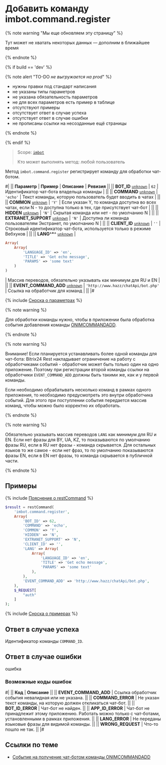 # Добавить команду imbot.command.register

{% note warning "Мы еще обновляем эту страницу" %}

Тут может не хватать некоторых данных — дополним в ближайшее время

{% endnote %}

{% if build == 'dev' %}

{% note alert "TO-DO _не выгружается на prod_" %}

- нужны правки под стандарт написания
- не указаны типы параметров
- не указана обязательность параметров
- не для всех параметров есть пример в таблице
- отсутствуют примеры
- отсутствует ответ в случае успеха
- отсутствует ответ в случае ошибки
- не прописаны ссылки на несозданные ещё страницы

{% endnote %}

{% endif %}

> Scope: [`imbot`](../../scopes/permissions.md)
>
> Кто может выполнять метод: любой пользователь

Метод `imbot.command.register` регистрирует команду для обработки чат-ботом.

#|
|| **Параметр** | **Пример** | **Описание** | **Ревизия** ||
|| **BOT_ID**
[`unknown`](../../data-types.md) | `62` | Идентификатор чат-бота владельца команды | ||
|| **COMMAND**
[`unknown`](../../data-types.md) | `'echo'` | Текст команды, которую пользователь будет вводить в чатах | ||
|| **COMMON**
[`unknown`](../../data-types.md) | `'Y'` | Если указан Y, то команда доступна во всех чатах, если N - то доступна только в тех, где присутствует чат-бот | ||
|| **HIDDEN**
[`unknown`](../../data-types.md) | `'N'` | Скрытая команда или нет - по умолчанию N | ||
|| **EXTRANET_SUPPORT**
[`unknown`](../../data-types.md) | `'N'` | Доступна ли команда пользователям Экстранет, по умолчанию N | ||
|| **CLIENT_ID**
[`unknown`](../../data-types.md) | `''` | Строковый идентификатор чат-бота, используется только в режиме Вебхуков | ||
|| **LANG^*^**
[`unknown`](../../data-types.md) | 
```php
Array(
    Array(
        'LANGUAGE_ID' => 'en',
        'TITLE' => 'Get echo message',
        'PARAMS' => 'some text'
    )
)
```
 | Массив переводов, обязательно указывать как минимум для RU и EN | ||
|| **EVENT_COMMAND_ADD**
[`unknown`](../../data-types.md) | `'http://www.hazz/chatApi/bot.php'` | Ссылка на обработчик для команд | ||
|#

{% include [Сноска о параметрах](../../../_includes/required.md) %}

{% note warning %}

Для обработки команды нужно, чтобы в приложении была обработка события добавления команды [ONIMCOMMANDADD](/learning/course/index.php?COURSE_ID=93&LESSON_ID=7881#onimcommandadd).

{% endnote %}

{% note warning %}

Внимание! Если планируется устанавливать более одной команды для чат-бота: Bitrix24 Rest накладывает ограничение на работу с обработчиками событий - обработчик может быть только один на одно приложение. Поэтому при регистрации второй команды ссылки на обработчики `EVENT_COMMAND_ADD` должны быть такими же, как и у первой команды.

Если необходимо обрабатывать несколько команд в рамках одного приложения, то необходимо предусмотреть это внутри обработчика событий. Для этого при поступлении события передается массив команд, чтобы можно было корректно их обработать.

{% endnote %}


{% note warning %}

Обязательно указывать массив переводов `LANG` как минимум для RU и EN. Если нет фразы для BY, UA, KZ, то показываются по умолчанию фразы RU, если в RU нет фразы - команда скрывается. Для остальных языков то же самое - если нет фраз, то по умолчанию показываются фразы EN, если в EN нет фразы, то команда скрывается в публичной части.

{% endnote %}

## Примеры

{% include [Пояснение о restCommand](../_includes/rest-command.md) %}

```php
$result = restCommand(
    'imbot.command.register',
    Array(
        'BOT_ID' => 62,
        'COMMAND' => 'echo',
        'COMMON' => 'Y',
        'HIDDEN' => 'N',
        'EXTRANET_SUPPORT' => 'N',
        'CLIENT_ID' => '',
        'LANG' => Array(
            Array(
                'LANGUAGE_ID' => 'en',
                'TITLE' => 'Get echo message',
                'PARAMS' => 'some text'
            ),
        ),
        'EVENT_COMMAND_ADD' => 'http://www.hazz/chatApi/bot.php',
    ),
    $_REQUEST[
        "auth"
    ]
);
```

{% include [Сноска о примерах](../../../_includes/examples.md) %}

## Ответ в случае успеха

Идентификатор команды `COMMAND_ID`.

## Ответ в случае ошибки

ошибка

### Возможные коды ошибок

#|
|| **Код** | **Описание** ||
|| **EVENT_COMMAND_ADD** | Ссылка обработчик события невалидная или не указана. ||
|| **COMMAND_ERROR** | Не указан текст команды, на которую должен откликаться чат-бот. ||
|| **BOT_ID_ERROR** | Чат-бот не найден. ||
|| **APP_ID_ERROR** | Чат-бот не принадлежит этому приложению. Работать можно только с чат-ботами, установленными в рамках приложения. ||
|| **LANG_ERROR** | Не переданы языковые фразы для видимой команды. ||
|| **WRONG_REQUEST** | Что-то пошло не так. ||
|#

## Ссылки по теме

- [Событие на получение чат-ботом команды ONIMCOMMANDADD](/learning/course/index.php?COURSE_ID=93&LESSON_ID=7881#onimcommandadd)

